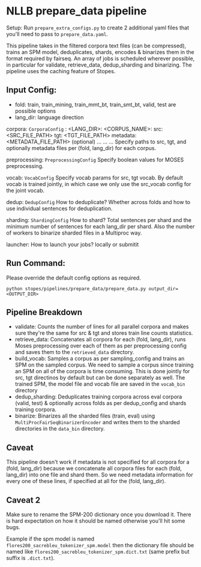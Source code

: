 # NLLB prepare_data pipeline

Setup:
Run `prepare_extra_configs.py` to create 2 additional yaml files that you'll need to pass to `prepare_data.yaml`.

This pipeline takes in the filtered corpora text files (can be compressed), trains an SPM model, deduplicates, shards, encodes & binarizes them in the format required by fairseq. An array of jobs is scheduled wherever possible, in particular for validate, retrieve_data, dedup_sharding and binarizing. The pipeline uses the caching feature of Stopes.

## Input Config:

* fold: train, train_mining, train_mmt_bt, train_smt_bt, valid, test are possible options
* lang_dir: language direction

corpora: `CorporaConfig`
    <FOLD>:
        <LANG_DIR>:
            <CORPUS_NAME>:
                src: <SRC_FILE_PATH>
                tgt: <TGT_FILE_PATH>
                metadata: <METADATA_FILE_PATH> (optional)
            ...
        ...
    ...
Specify paths to src, tgt, and optionally metadata files per (fold, lang_dir) for each corpus.

preprocessing: `PreprocessingConfig`
Specify boolean values for MOSES preprocessing.

vocab: `VocabConfig`
Specify vocab params for src, tgt vocab. By default vocab is trained jointly, in which case we only use the src_vocab config for the joint vocab.

dedup: `DedupConfig`
How to deduplicate? Whether across folds and how to use individual sentences for deduplication.

sharding: `ShardingConfig`
How to shard? Total sentences per shard and the minimum number of sentences for each lang_dir per shard. Also the number of workers to binarize sharded files in a Multiproc way.

launcher:
How to launch your jobs? locally or submitit

## Run Command:

Please override the default config options as required.
```
python stopes/pipelines/prepare_data/prepare_data.py output_dir=<OUTPUT_DIR>
```

## Pipeline Breakdown

* validate: Counts the number of lines for all parallel corpora and makes sure they're the same for src & tgt and stores train line counts statistics.
* retrieve_data: Concatenates all corpora for each (fold, lang_dir), runs Moses preprocessing over each of them as per preprocessing config and saves them to the `retrieved_data` directory.
* build_vocab: Samples a corpus as per sampling_config and trains an SPM on the sampled corpus. We need to sample a corpus since training an SPM on all of the corpora is time consuming. This is done jointly for src, tgt directinos by default but can be done separately as well. The trained SPM, the model file and vocab file are saved in the `vocab_bin` directory
* dedup_sharding: Deduplicates training corpora across eval corpora (valid, test) & optionally across folds as per dedup_config and shards training corpora.
* binarize: Binarizes all the sharded files (train, eval) using `MultiProcFairSeqBinarizerEncoder` and writes them to the sharded directories in the `data_bin` directory.

## Caveat

This pipeline doesn't work if metadata is not specified for all corpora for a (fold, lang_dir) because we concatenate all corpora files for each (fold, lang_dir) into one file and shard them. So we need metadata information for every one of these lines, if specified at all for the (fold, lang_dir).

## Caveat 2
Make sure to rename the SPM-200 dictionary once you download it. There is hard expectation on how it should be named otherwise you'll hit some bugs.

Example if the spm model is named `flores200_sacrebleu_tokenizer_spm.model` then the dictionary file should be
named like `flores200_sacrebleu_tokenizer_spm.dict.txt` (same prefix but suffix is `.dict.txt`).
